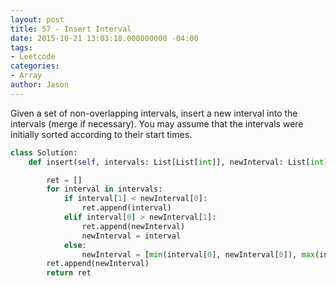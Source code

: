 ```yaml
---
layout: post
title: 57 - Insert Interval
date: 2015-10-21 13:03:18.000000000 -04:00
tags:
- Leetcode
categories:
- Array
author: Jason
---
```

Given a set of non-overlapping intervals, insert a new interval into the intervals (merge if necessary). You may assume that the intervals were initially sorted according to their start times.

``` python
class Solution:
    def insert(self, intervals: List[List[int]], newInterval: List[int]) -> List[List[int]]:

        ret = []
        for interval in intervals:
            if interval[1] < newInterval[0]:
                ret.append(interval)
            elif interval[0] > newInterval[1]:
                ret.append(newInterval)
                newInterval = interval
            else:
                newInterval = [min(interval[0], newInterval[0]), max(interval[1], newInterval[1])]
        ret.append(newInterval)
        return ret
```
